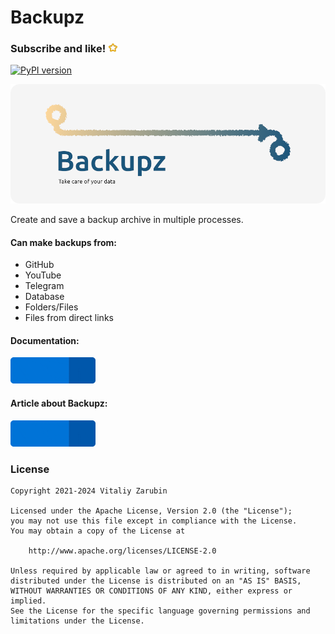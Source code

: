 Backupz
===================

### Subscribe and like! <img src="https://github.com/keygenqt/backupz/blob/main/data/other/star.gif?raw=true" width="16px"/>

[![PyPI version](https://badge.fury.io/py/backupz.svg?v=1)](https://badge.fury.io/py/backupz)

![picture](https://github.com/keygenqt/backupz/blob/main/data/banners/banner_round_grey.png?raw=true)

Create and save a backup archive in multiple processes.

#### Can make backups from:

- GitHub
- YouTube
- Telegram
- Database
- Folders/Files
- Files from direct links

#### Documentation:
<p>
    <a href="https://keygenqt.github.io/backupz">
        <img src="data/other/see_more.gif" width="136px"/>
    </a>
</p>

#### Article about Backupz:
<p>
    <a href="https://keygenqt.com/blog/17">
        <img src="data/other/see_more.gif" width="136px"/>
    </a>
</p>

### License

```
Copyright 2021-2024 Vitaliy Zarubin

Licensed under the Apache License, Version 2.0 (the "License");
you may not use this file except in compliance with the License.
You may obtain a copy of the License at

    http://www.apache.org/licenses/LICENSE-2.0

Unless required by applicable law or agreed to in writing, software
distributed under the License is distributed on an "AS IS" BASIS,
WITHOUT WARRANTIES OR CONDITIONS OF ANY KIND, either express or implied.
See the License for the specific language governing permissions and
limitations under the License.
```
